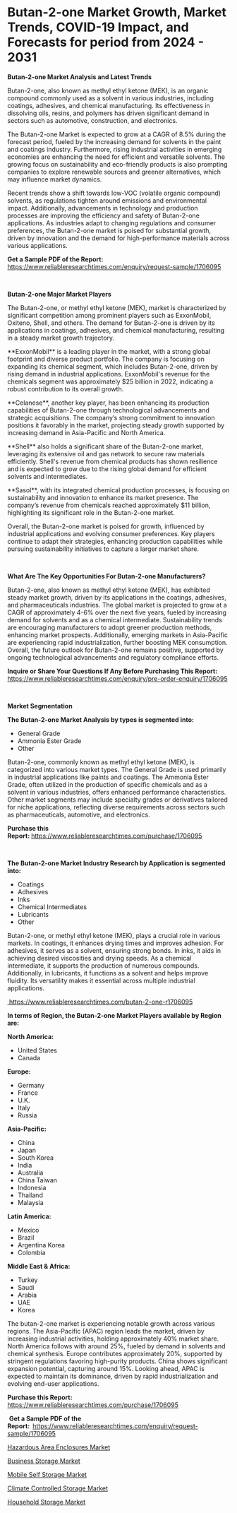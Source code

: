 <p><h1>Butan-2-one Market Growth, Market Trends, COVID-19 Impact, and Forecasts for period from 2024 - 2031</h1></p><p><strong>Butan-2-one Market Analysis and Latest Trends</strong></p>
<p><p>Butan-2-one, also known as methyl ethyl ketone (MEK), is an organic compound commonly used as a solvent in various industries, including coatings, adhesives, and chemical manufacturing. Its effectiveness in dissolving oils, resins, and polymers has driven significant demand in sectors such as automotive, construction, and electronics.</p><p>The Butan-2-one Market is expected to grow at a CAGR of 8.5% during the forecast period, fueled by the increasing demand for solvents in the paint and coatings industry. Furthermore, rising industrial activities in emerging economies are enhancing the need for efficient and versatile solvents. The growing focus on sustainability and eco-friendly products is also prompting companies to explore renewable sources and greener alternatives, which may influence market dynamics.</p><p>Recent trends show a shift towards low-VOC (volatile organic compound) solvents, as regulations tighten around emissions and environmental impact. Additionally, advancements in technology and production processes are improving the efficiency and safety of Butan-2-one applications. As industries adapt to changing regulations and consumer preferences, the Butan-2-one market is poised for substantial growth, driven by innovation and the demand for high-performance materials across various applications.</p></p>
<p><strong>Get a Sample PDF of the Report:&nbsp;</strong> <a href="https://www.reliableresearchtimes.com/enquiry/request-sample/1706095?utm_campaign=1598&utm_medium=2&utm_source=Github&utm_content=ia&utm_term=21102024&utm_id=butan-2-one">https://www.reliableresearchtimes.com/enquiry/request-sample/1706095</a></p>
<p>&nbsp;</p>
<p><strong>Butan-2-one Major Market Players</strong></p>
<p><p>The Butan-2-one, or methyl ethyl ketone (MEK), market is characterized by significant competition among prominent players such as ExxonMobil, Oxiteno, Shell, and others. The demand for Butan-2-one is driven by its applications in coatings, adhesives, and chemical manufacturing, resulting in a steady market growth trajectory.</p><p>**ExxonMobil** is a leading player in the market, with a strong global footprint and diverse product portfolio. The company is focusing on expanding its chemical segment, which includes Butan-2-one, driven by rising demand in industrial applications. ExxonMobil's revenue for the chemicals segment was approximately $25 billion in 2022, indicating a robust contribution to its overall growth.</p><p>**Celanese**, another key player, has been enhancing its production capabilities of Butan-2-one through technological advancements and strategic acquisitions. The company’s strong commitment to innovation positions it favorably in the market, projecting steady growth supported by increasing demand in Asia-Pacific and North America.</p><p>**Shell** also holds a significant share of the Butan-2-one market, leveraging its extensive oil and gas network to secure raw materials efficiently. Shell's revenue from chemical products has shown resilience and is expected to grow due to the rising global demand for efficient solvents and intermediates.</p><p>**Sasol**, with its integrated chemical production processes, is focusing on sustainability and innovation to enhance its market presence. The company’s revenue from chemicals reached approximately $11 billion, highlighting its significant role in the Butan-2-one market.</p><p>Overall, the Butan-2-one market is poised for growth, influenced by industrial applications and evolving consumer preferences. Key players continue to adapt their strategies, enhancing production capabilities while pursuing sustainability initiatives to capture a larger market share.</p></p>
<p>&nbsp;</p>
<p><strong>What Are The Key Opportunities For Butan-2-one Manufacturers?</strong></p>
<p><p>Butan-2-one, also known as methyl ethyl ketone (MEK), has exhibited steady market growth, driven by its applications in the coatings, adhesives, and pharmaceuticals industries. The global market is projected to grow at a CAGR of approximately 4-6% over the next five years, fueled by increasing demand for solvents and as a chemical intermediate. Sustainability trends are encouraging manufacturers to adopt greener production methods, enhancing market prospects. Additionally, emerging markets in Asia-Pacific are experiencing rapid industrialization, further boosting MEK consumption. Overall, the future outlook for Butan-2-one remains positive, supported by ongoing technological advancements and regulatory compliance efforts.</p></p>
<p><strong>Inquire or Share Your Questions If Any Before Purchasing This Report:</strong> <a href="https://www.reliableresearchtimes.com/enquiry/pre-order-enquiry/1706095?utm_campaign=1598&utm_medium=2&utm_source=Github&utm_content=ia&utm_term=21102024&utm_id=butan-2-one">https://www.reliableresearchtimes.com/enquiry/pre-order-enquiry/1706095</a></p>
<p>&nbsp;</p>
<p><strong>Market Segmentation</strong></p>
<p><strong>The Butan-2-one Market Analysis by types is segmented into:</strong></p>
<p><ul><li>General Grade</li><li>Ammonia Ester Grade</li><li>Other</li></ul></p>
<p><p>Butan-2-one, commonly known as methyl ethyl ketone (MEK), is categorized into various market types. The General Grade is used primarily in industrial applications like paints and coatings. The Ammonia Ester Grade, often utilized in the production of specific chemicals and as a solvent in various industries, offers enhanced performance characteristics. Other market segments may include specialty grades or derivatives tailored for niche applications, reflecting diverse requirements across sectors such as pharmaceuticals, automotive, and electronics.</p></p>
<p><strong>Purchase this Report:&nbsp;</strong><a href="https://www.reliableresearchtimes.com/purchase/1706095?utm_campaign=1598&utm_medium=2&utm_source=Github&utm_content=ia&utm_term=21102024&utm_id=butan-2-one">https://www.reliableresearchtimes.com/purchase/1706095</a></p>
<p>&nbsp;</p>
<p><strong>The Butan-2-one Market Industry Research by Application is segmented into:</strong></p>
<p><ul><li>Coatings</li><li>Adhesives</li><li>Inks</li><li>Chemical Intermediates</li><li>Lubricants</li><li>Other</li></ul></p>
<p><p>Butan-2-one, or methyl ethyl ketone (MEK), plays a crucial role in various markets. In coatings, it enhances drying times and improves adhesion. For adhesives, it serves as a solvent, ensuring strong bonds. In inks, it aids in achieving desired viscosities and drying speeds. As a chemical intermediate, it supports the production of numerous compounds. Additionally, in lubricants, it functions as a solvent and helps improve fluidity. Its versatility makes it essential across multiple industrial applications.</p></p>
<p><a href="https://www.reliableresearchtimes.com/butan-2-one-r1706095?utm_campaign=1598&utm_medium=2&utm_source=Github&utm_content=ia&utm_term=21102024&utm_id=butan-2-one">&nbsp;https://www.reliableresearchtimes.com/butan-2-one-r1706095</a></p>
<p><strong>In terms of Region, the Butan-2-one Market Players available by Region are:</strong></p>
<p>
    <p> <strong> North America: </strong>
        <ul>
            <li>United States</li>
            <li>Canada</li>
        </ul>
        </p> 
    <p> <strong> Europe: </strong>
        <ul>
            <li>Germany</li>
            <li>France</li>
            <li>U.K.</li>
            <li>Italy</li>
            <li>Russia</li>
        </ul>
        </p> 
    <p> <strong> Asia-Pacific: </strong>
        <ul>
            <li>China</li>
            <li>Japan</li>
            <li>South Korea</li>
            <li>India</li>
            <li>Australia</li>
            <li>China Taiwan</li>
            <li>Indonesia</li>
            <li>Thailand</li>
            <li>Malaysia</li>
        </ul>
        </p> 
    <p> <strong> Latin America: </strong>
        <ul>
            <li>Mexico</li>
            <li>Brazil</li>
            <li>Argentina Korea</li>
            <li>Colombia</li>
        </ul>
        </p> 
    <p> <strong> Middle East & Africa: </strong>
        <ul>
            <li>Turkey</li>
            <li>Saudi</li>
            <li>Arabia</li>
            <li>UAE</li>
            <li>Korea</li>
        </ul>
    </p>
    </p>
<p><p>The butan-2-one market is experiencing notable growth across various regions. The Asia-Pacific (APAC) region leads the market, driven by increasing industrial activities, holding approximately 40% market share. North America follows with around 25%, fueled by demand in solvents and chemical synthesis. Europe contributes approximately 20%, supported by stringent regulations favoring high-purity products. China shows significant expansion potential, capturing around 15%. Looking ahead, APAC is expected to maintain its dominance, driven by rapid industrialization and evolving end-user applications.</p></p>
<p><strong>Purchase this Report: </strong><a href="https://www.reliableresearchtimes.com/purchase/1706095?utm_campaign=1598&utm_medium=2&utm_source=Github&utm_content=ia&utm_term=21102024&utm_id=butan-2-one">https://www.reliableresearchtimes.com/purchase/1706095</a></p>
<p>&nbsp;<strong>Get a Sample PDF of the Report:&nbsp;&nbsp;</strong><a href="https://www.reliableresearchtimes.com/enquiry/request-sample/1706095?utm_campaign=1598&utm_medium=2&utm_source=Github&utm_content=ia&utm_term=21102024&utm_id=butan-2-one">https://www.reliableresearchtimes.com/enquiry/request-sample/1706095</a></p>
<p><strong></strong></p>
<p><p><a href="https://issuu.com/reportprime-2/docs/hazardous-area-enclosures-market-si_a82d54c1bed936?utm_campaign=1598&utm_medium=2&utm_source=Github&utm_content=ia&utm_term=21102024&utm_id=butan-2-one">Hazardous Area Enclosures Market</a></p><p><a href="https://www.linkedin.com/pulse/surfing-business-storage-wave-riding-market-currents-2031-o3tqf?utm_campaign=1598&utm_medium=2&utm_source=Github&utm_content=ia&utm_term=21102024&utm_id=butan-2-one">Business Storage Market</a></p><p><a href="https://www.linkedin.com/pulse/mobile-self-storage-market-global-insights-sales-trends-00pxf?utm_campaign=1598&utm_medium=2&utm_source=Github&utm_content=ia&utm_term=21102024&utm_id=butan-2-one">Mobile Self Storage Market</a></p><p><a href="https://www.linkedin.com/pulse/evolution-climate-controlled-storage-market-key-shifts-from-7oo6f?utm_campaign=1598&utm_medium=2&utm_source=Github&utm_content=ia&utm_term=21102024&utm_id=butan-2-one">Climate Controlled Storage Market</a></p><p><a href="https://www.linkedin.com/pulse/household-storage-market-analysis-report-global-insights-kc4zf?utm_campaign=1598&utm_medium=2&utm_source=Github&utm_content=ia&utm_term=21102024&utm_id=butan-2-one">Household Storage Market</a></p></p>